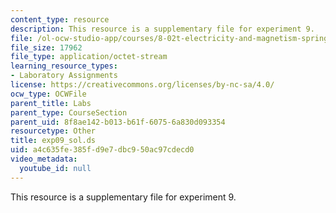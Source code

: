 ```yaml
---
content_type: resource
description: This resource is a supplementary file for experiment 9.
file: /ol-ocw-studio-app/courses/8-02t-electricity-and-magnetism-spring-2005/a4c635fe385fd9e7dbc950ac97cdecd0_exp09_sol.ds
file_size: 17962
file_type: application/octet-stream
learning_resource_types:
- Laboratory Assignments
license: https://creativecommons.org/licenses/by-nc-sa/4.0/
ocw_type: OCWFile
parent_title: Labs
parent_type: CourseSection
parent_uid: 8f8ae142-b013-b61f-6075-6a830d093354
resourcetype: Other
title: exp09_sol.ds
uid: a4c635fe-385f-d9e7-dbc9-50ac97cdecd0
video_metadata:
  youtube_id: null
---
```

This resource is a supplementary file for experiment 9.